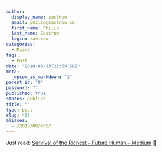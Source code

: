 ```yaml
---
author:
  display_name: zastrow
  email: philip@zastrow.co
  first_name: Philip
  last_name: Zastrow
  login: zastrow
categories:
  - Micro
tags:
  - Post
date: "2018-08-13T21:59:58Z"
meta:
  _wpcom_is_markdown: "1"
parent_id: "0"
password: ""
published: true
status: publish
title: ""
type: post
slug: 455
aliases:
  - /2018/08/455/
---
```

<p>Just read: <a href="https://medium.com/s/futurehuman/survival-of-the-richest-9ef6cddd0cc1">Survival of the Richest – Future Human – Medium</a> 📰</p>
